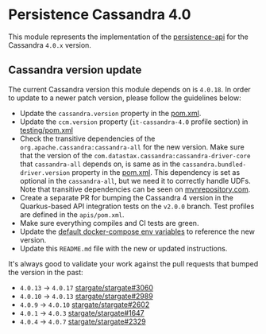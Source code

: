 # Persistence Cassandra 4.0

This module represents the implementation of the [persistence-api](../persistence-api) for the Cassandra `4.0.x` version.

## Cassandra version update

The current Cassandra version this module depends on is `4.0.18`.
In order to update to a newer patch version, please follow the guidelines below:

* Update the `cassandra.version` property in the [pom.xml](pom.xml).
* Update the `ccm.version` property (`it-cassandra-4.0` profile section) in [testing/pom.xml](../testing/pom.xml)
* Check the transitive dependencies of the `org.apache.cassandra:cassandra-all` for the new version.
Make sure that the version of the `com.datastax.cassandra:cassandra-driver-core` that `cassandra-all` depends on, is same as in the `cassandra.bundled-driver.version` property in the [pom.xml](pom.xml).
This dependency is set as optional in the `cassandra-all`, but we need it to correctly handle UDFs.
Note that transitive dependencies can be seen on [mvnrepository.com](https://mvnrepository.com/artifact/org.apache.cassandra/cassandra-all/4.0.18).
* Create a separate PR for bumping the Cassandra 4 version in the Quarkus-based API integration tests on the `v2.0.0` branch. Test profiles are defined in the `apis/pom.xml`.
* Make sure everything compiles and CI tests are green.
* Update the [default docker-compose env variables](../../docker-compose/cassandra-4.0/.env) to reference the new version.
* Update this `README.md` file with the new or updated instructions.

It's always good to validate your work against the pull requests that bumped the version in the past:

* `4.0.13` -> `4.0.17` [stargate/stargate#3060](https://github.com/stargate/stargate/pull/3060)
* `4.0.10` -> `4.0.13` [stargate/stargate#2989](https://github.com/stargate/stargate/pull/2989)
* `4.0.9` -> `4.0.10` [stargate/stargate#2602](https://github.com/stargate/stargate/pull/2602)
* `4.0.1` -> `4.0.3` [stargate/stargate#1647](https://github.com/stargate/stargate/pull/1647)
* `4.0.4` -> `4.0.7` [stargate/stargate#2329](https://github.com/stargate/stargate/pull/2329)
